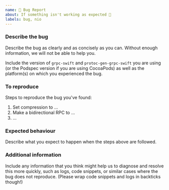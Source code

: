 ```yaml
---
name: 🐛 Bug Report
about: If something isn't working as expected 🤔
labels: bug, nio
---
```


<!--
Please check the README, docs/ directory and other issues before filing an issue.

This form is for submitting BUG REPORTS only.

For troubleshooting or new feature requests please use one of the other templates.
-->

### Describe the bug

Describe the bug as clearly and as concisely as you can. Without enough
information, we will not be able to help you.

Include the version of `grpc-swift` and `protoc-gen-grpc-swift` you are using
(or the Podspec version if you are using CocoaPods) as well as the platform(s)
on which you experienced the bug.

### To reproduce

Steps to reproduce the bug you've found:
1. Set compression to ...
2. Make a bidirectional RPC to ...
3. ...

### Expected behaviour

Describe what you expect to happen when the steps above are followed.

### Additional information

Include any information that you think might help us to diagnose and resolve
this more quickly, such as logs, code snippets, or similar cases where the bug
does not reproduce. (Please wrap code snippets and logs in backticks though!)
